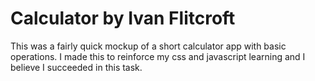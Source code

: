 # Calculator by Ivan Flitcroft

This was a fairly quick mockup of a short calculator app with basic operations. I made this to reinforce my css and javascript learning and I believe I succeeded in this task. 
